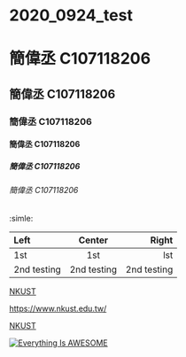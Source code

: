 # 2020_0924_test

# 簡偉丞 C107118206
## 簡偉丞 C107118206
### 簡偉丞 C107118206
#### 簡偉丞 C107118206
##### 簡偉丞 C107118206
###### 簡偉丞 C107118206

:simle:

|Left   |Center   |Right   |
|:------|:-------:|-------:|
|1st    |1st      |lst     |
|2nd testing |2nd testing |2nd testing|


[NKUST](https://www.nkust.edu.tw/)

<https://www.nkust.edu.tw/>

[NKUST](nkust.png)

[![Everything Is AWESOME](https://img.youtube.com/vi/sSm2dRarhPo/0.jpg)](https://www.youtube.com/watch?v=sSm2dRarhPo "Title")


